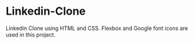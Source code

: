 # Linkedin-Clone

Linkedin Clone using HTML and CSS. Flexbox and Google font icons are used in this project. 
